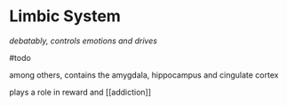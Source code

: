 # Limbic System

_debatably, controls emotions and drives_

#todo

among others, contains the amygdala, hippocampus and cingulate cortex

plays a role in reward and [[addiction]]
